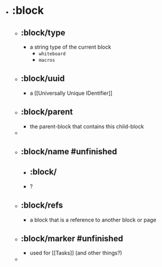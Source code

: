 - # :block
	- ## :block/type
		- a string type of the current block
			- `whiteboard`
			- `macros`
	- ## :block/uuid
		- a [[Universally Unique IDentifier]]
	- ## :block/parent
		- the parent-block that contains this child-block
	-
	- ## :block/name #unfinished
		- ## :block/
		- ?
	- ## :block/refs
		- a block that is a reference to another block or page
	- ## :block/marker #unfinished
		- used for [[Tasks]] (and other things?)
	-